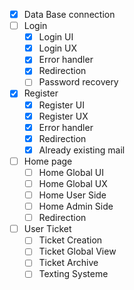 - [x] Data Base connection 
- [ ] Login
    - [x] Login UI 
    - [x] Login UX
    - [x] Error handler
    - [x] Redirection 
    - [ ] Password recovery
- [x] Register 
    - [x] Register UI
    - [x] Register UX
    - [x] Error handler 
    - [x] Redirection
    - [x] Already existing mail
- [ ] Home page
    - [ ] Home Global UI 
    - [ ] Home Global UX
    - [ ] Home User Side
    - [ ] Home Admin Side
    - [ ] Redirection
- [ ] User Ticket
    - [ ] Ticket Creation 
    - [ ] Ticket Global View
    - [ ] Ticket Archive
    - [ ] Texting Systeme 